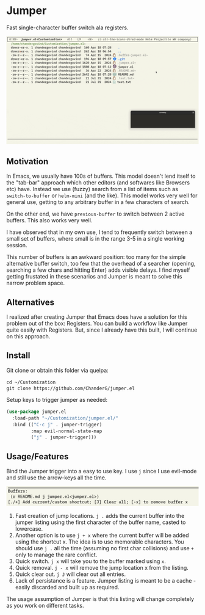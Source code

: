 # Jumper

Fast single-character buffer switch ala registers.

![Demo](./imgs/demo.gif)

## Motivation

In Emacs, we usually have 100s of buffers. This model doesn't lend itself to the "tab-bar" approach which other editors (and softwares like Browsers etc) have. Instead we use (fuzzy) search from a list of items such as `switch-to-buffer` or `helm-mini` (and the like). This model works very well for general use, getting to any arbitrary buffer in a few characters of search.

On the other end, we have `previous-buffer` to switch between 2 active buffers. This also works very well.

I have observed that in my own use, I tend to frequently switch between a small set of buffers, where small is in the range 3-5 in a single working session.

This number of buffers is an awkward position: too many for the simple alternative buffer switch, too few that the overhead of a searcher (opening, searching a few chars and hitting Enter) adds visible delays. I find myself getting frustated in these scenarios and Jumper is meant to solve this narrow problem space.

## Alternatives

I realized after creating Jumper that Emacs does have a solution for this problem out of the box: Registers. You can build a workflow like Jumper quite easily with Registers. But, since I already have this built, I will continue on this approach.

## Install

Git clone or obtain this folder via quelpa:
```
cd ~/Customization
git clone https://github.com/ChanderG/jumper.el
```

Setup keys to trigger jumper as needed:
``` el
(use-package jumper.el
  :load-path "~/Customization/jumper.el/"
  :bind (("C-c j" . jumper-trigger)
         :map evil-normal-state-map
         ("j" . jumper-trigger)))
```

## Usage/Features

Bind the Jumper trigger into a easy to use key. I use `j` since I use evil-mode and still use the arrow-keys all the time.

![View](./imgs/view.png)

1. Fast creation of jump locations. `j .` adds the current buffer into the jumper listing using the first character of the buffer name, casted to lowercase. 
2. Another option is to use `j + x` where the current buffer will be added using the shortcut x. The idea is to use memorable characters. You should use `j .` all the time (assuming no first char collisions) and use `+` only to manage the rare conflict.
2. Quick switch. `j x` will take you to the buffer marked using `x`.
3. Quick removal. `j - x` will remove the jump location x from the listing.
4. Quick clear out. `j J` will clear out all entries. 
5. Lack of persistance is a feature. Jumper listing is meant to be a cache - easily discarded and built up as required.

The usage assumption of Jumper is that this listing will change completely as you work on different tasks.

